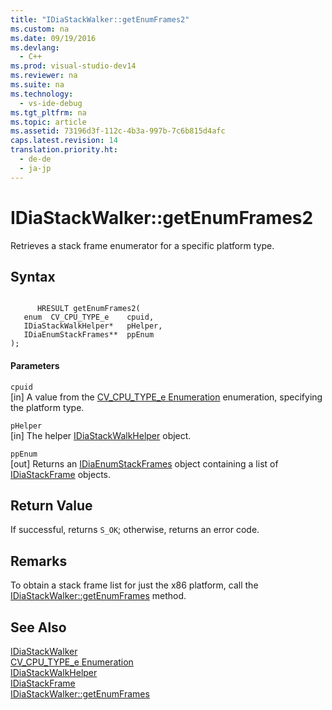 ```yaml
---
title: "IDiaStackWalker::getEnumFrames2"
ms.custom: na
ms.date: 09/19/2016
ms.devlang: 
  - C++
ms.prod: visual-studio-dev14
ms.reviewer: na
ms.suite: na
ms.technology: 
  - vs-ide-debug
ms.tgt_pltfrm: na
ms.topic: article
ms.assetid: 73196d3f-112c-4b3a-997b-7c6b815d4afc
caps.latest.revision: 14
translation.priority.ht: 
  - de-de
  - ja-jp
---
```

# IDiaStackWalker::getEnumFrames2
Retrieves a stack frame enumerator for a specific platform type.  
  
## Syntax  
  
```cpp#  
  
      HRESULT getEnumFrames2(   
   enum  CV_CPU_TYPE_e    cpuid,  
   IDiaStackWalkHelper*   pHelper,  
   IDiaEnumStackFrames**  ppEnum  
);  
```  
  
#### Parameters  
 `cpuid`  
 [in] A value from the [CV_CPU_TYPE_e Enumeration](../vs140/CV_CPU_TYPE_e.md) enumeration, specifying the platform type.  
  
 `pHelper`  
 [in] The helper [IDiaStackWalkHelper](../vs140/IDiaStackWalkHelper.md) object.  
  
 `ppEnum`  
 [out] Returns an [IDiaEnumStackFrames](../vs140/IDiaEnumStackFrames.md) object containing a list of [IDiaStackFrame](../vs140/IDiaStackFrame.md) objects.  
  
## Return Value  
 If successful, returns `S_OK`; otherwise, returns an error code.  
  
## Remarks  
 To obtain a stack frame list for just the x86 platform, call the [IDiaStackWalker::getEnumFrames](../vs140/IDiaStackWalker--getEnumFrames.md) method.  
  
## See Also  
 [IDiaStackWalker](../vs140/IDiaStackWalker.md)   
 [CV_CPU_TYPE_e Enumeration](../vs140/CV_CPU_TYPE_e.md)   
 [IDiaStackWalkHelper](../vs140/IDiaStackWalkHelper.md)   
 [IDiaStackFrame](../vs140/IDiaStackFrame.md)   
 [IDiaStackWalker::getEnumFrames](../vs140/IDiaStackWalker--getEnumFrames.md)